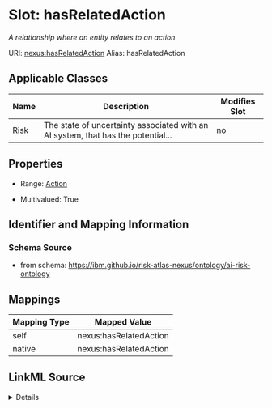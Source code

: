 

# Slot: hasRelatedAction


_A relationship where an entity relates to an action_





URI: [nexus:hasRelatedAction](https://ibm.github.io/risk-atlas-nexus/ontology/hasRelatedAction)
Alias: hasRelatedAction

<!-- no inheritance hierarchy -->





## Applicable Classes

| Name | Description | Modifies Slot |
| --- | --- | --- |
| [Risk](Risk.md) | The state of uncertainty associated with an AI system, that has the potential... |  no  |







## Properties

* Range: [Action](Action.md)

* Multivalued: True





## Identifier and Mapping Information







### Schema Source


* from schema: https://ibm.github.io/risk-atlas-nexus/ontology/ai-risk-ontology




## Mappings

| Mapping Type | Mapped Value |
| ---  | ---  |
| self | nexus:hasRelatedAction |
| native | nexus:hasRelatedAction |




## LinkML Source

<details>
```yaml
name: hasRelatedAction
description: A relationship where an entity relates to an action
from_schema: https://ibm.github.io/risk-atlas-nexus/ontology/ai-risk-ontology
rank: 1000
alias: hasRelatedAction
domain_of:
- Risk
range: Action
multivalued: true
inlined: false

```
</details>
